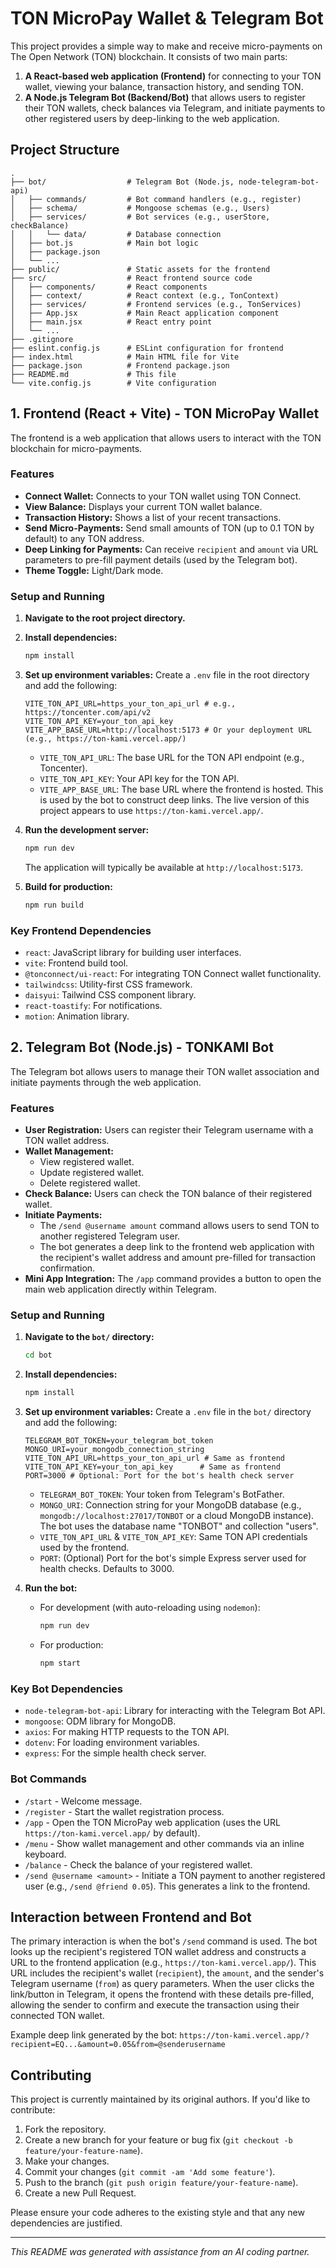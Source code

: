 # TON MicroPay Wallet & Telegram Bot

This project provides a simple way to make and receive micro-payments on The Open Network (TON) blockchain. It consists of two main parts:

1.  **A React-based web application (Frontend)** for connecting to your TON wallet, viewing your balance, transaction history, and sending TON.
2.  **A Node.js Telegram Bot (Backend/Bot)** that allows users to register their TON wallets, check balances via Telegram, and initiate payments to other registered users by deep-linking to the web application.

## Project Structure

```
.
├── bot/                  # Telegram Bot (Node.js, node-telegram-bot-api)
│   ├── commands/         # Bot command handlers (e.g., register)
│   ├── schema/           # Mongoose schemas (e.g., Users)
│   ├── services/         # Bot services (e.g., userStore, checkBalance)
│   │   └── data/         # Database connection
│   ├── bot.js            # Main bot logic
│   ├── package.json
│   └── ...
├── public/               # Static assets for the frontend
├── src/                  # React frontend source code
│   ├── components/       # React components
│   ├── context/          # React context (e.g., TonContext)
│   ├── services/         # Frontend services (e.g., TonServices)
│   ├── App.jsx           # Main React application component
│   ├── main.jsx          # React entry point
│   └── ...
├── .gitignore
├── eslint.config.js      # ESLint configuration for frontend
├── index.html            # Main HTML file for Vite
├── package.json          # Frontend package.json
├── README.md             # This file
└── vite.config.js        # Vite configuration
```

## 1. Frontend (React + Vite) - TON MicroPay Wallet

The frontend is a web application that allows users to interact with the TON blockchain for micro-payments.

### Features

*   **Connect Wallet:** Connects to your TON wallet using TON Connect.
*   **View Balance:** Displays your current TON wallet balance.
*   **Transaction History:** Shows a list of your recent transactions.
*   **Send Micro-Payments:** Send small amounts of TON (up to 0.1 TON by default) to any TON address.
*   **Deep Linking for Payments:** Can receive `recipient` and `amount` via URL parameters to pre-fill payment details (used by the Telegram bot).
*   **Theme Toggle:** Light/Dark mode.

### Setup and Running

1.  **Navigate to the root project directory.**
2.  **Install dependencies:**
    ```bash
    npm install
    ```
3.  **Set up environment variables:**
    Create a `.env` file in the root directory and add the following:
    ```env
    VITE_TON_API_URL=https_your_ton_api_url # e.g., https://toncenter.com/api/v2
    VITE_TON_API_KEY=your_ton_api_key
    VITE_APP_BASE_URL=http://localhost:5173 # Or your deployment URL (e.g., https://ton-kami.vercel.app/)
    ```
    *   `VITE_TON_API_URL`: The base URL for the TON API endpoint (e.g., Toncenter).
    *   `VITE_TON_API_KEY`: Your API key for the TON API.
    *   `VITE_APP_BASE_URL`: The base URL where the frontend is hosted. This is used by the bot to construct deep links. The live version of this project appears to use `https://ton-kami.vercel.app/`.

4.  **Run the development server:**
    ```bash
    npm run dev
    ```
    The application will typically be available at `http://localhost:5173`.

5.  **Build for production:**
    ```bash
    npm run build
    ```

### Key Frontend Dependencies

*   `react`: JavaScript library for building user interfaces.
*   `vite`: Frontend build tool.
*   `@tonconnect/ui-react`: For integrating TON Connect wallet functionality.
*   `tailwindcss`: Utility-first CSS framework.
*   `daisyui`: Tailwind CSS component library.
*   `react-toastify`: For notifications.
*   `motion`: Animation library.

## 2. Telegram Bot (Node.js) - TONKAMI Bot

The Telegram bot allows users to manage their TON wallet association and initiate payments through the web application.

### Features

*   **User Registration:** Users can register their Telegram username with a TON wallet address.
*   **Wallet Management:**
    *   View registered wallet.
    *   Update registered wallet.
    *   Delete registered wallet.
*   **Check Balance:** Users can check the TON balance of their registered wallet.
*   **Initiate Payments:**
    *   The `/send @username amount` command allows users to send TON to another registered Telegram user.
    *   The bot generates a deep link to the frontend web application with the recipient's wallet address and amount pre-filled for transaction confirmation.
*   **Mini App Integration:** The `/app` command provides a button to open the main web application directly within Telegram.

### Setup and Running

1.  **Navigate to the `bot/` directory:**
    ```bash
    cd bot
    ```
2.  **Install dependencies:**
    ```bash
    npm install
    ```
3.  **Set up environment variables:**
    Create a `.env` file in the `bot/` directory and add the following:
    ```env
    TELEGRAM_BOT_TOKEN=your_telegram_bot_token
    MONGO_URI=your_mongodb_connection_string
    VITE_TON_API_URL=https_your_ton_api_url # Same as frontend
    VITE_TON_API_KEY=your_ton_api_key      # Same as frontend
    PORT=3000 # Optional: Port for the bot's health check server
    ```
    *   `TELEGRAM_BOT_TOKEN`: Your token from Telegram's BotFather.
    *   `MONGO_URI`: Connection string for your MongoDB database (e.g., `mongodb://localhost:27017/TONBOT` or a cloud MongoDB instance). The bot uses the database name "TONBOT" and collection "users".
    *   `VITE_TON_API_URL` & `VITE_TON_API_KEY`: Same TON API credentials used by the frontend.
    *   `PORT`: (Optional) Port for the bot's simple Express server used for health checks. Defaults to 3000.

4.  **Run the bot:**
    *   For development (with auto-reloading using `nodemon`):
        ```bash
        npm run dev
        ```
    *   For production:
        ```bash
        npm start
        ```

### Key Bot Dependencies

*   `node-telegram-bot-api`: Library for interacting with the Telegram Bot API.
*   `mongoose`: ODM library for MongoDB.
*   `axios`: For making HTTP requests to the TON API.
*   `dotenv`: For loading environment variables.
*   `express`: For the simple health check server.

### Bot Commands

*   `/start` - Welcome message.
*   `/register` - Start the wallet registration process.
*   `/app` - Open the TON MicroPay web application (uses the URL `https://ton-kami.vercel.app/` by default).
*   `/menu` - Show wallet management and other commands via an inline keyboard.
*   `/balance` - Check the balance of your registered wallet.
*   `/send @username <amount>` - Initiate a TON payment to another registered user (e.g., `/send @friend 0.05`). This generates a link to the frontend.

## Interaction between Frontend and Bot

The primary interaction is when the bot's `/send` command is used. The bot looks up the recipient's registered TON wallet address and constructs a URL to the frontend application (e.g., `https://ton-kami.vercel.app/`). This URL includes the recipient's wallet (`recipient`), the `amount`, and the sender's Telegram username (`from`) as query parameters. When the user clicks the link/button in Telegram, it opens the frontend with these details pre-filled, allowing the sender to confirm and execute the transaction using their connected TON wallet.

Example deep link generated by the bot: `https://ton-kami.vercel.app/?recipient=EQ...&amount=0.05&from=@senderusername`

## Contributing

This project is currently maintained by its original authors. If you'd like to contribute:

1.  Fork the repository.
2.  Create a new branch for your feature or bug fix (`git checkout -b feature/your-feature-name`).
3.  Make your changes.
4.  Commit your changes (`git commit -am 'Add some feature'`).
5.  Push to the branch (`git push origin feature/your-feature-name`).
6.  Create a new Pull Request.

Please ensure your code adheres to the existing style and that any new dependencies are justified.

---
*This README was generated with assistance from an AI coding partner.*
